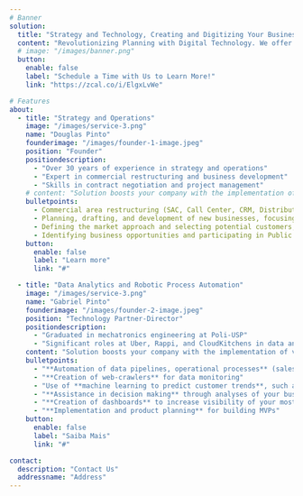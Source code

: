 ```yaml
---
# Banner
solution:
  title: "Strategy and Technology, Creating and Digitizing Your Business"
  content: "Revolutionizing Planning with Digital Technology. We offer services that transform business strategies into operational efficiency. From commercial restructuring to advanced technological solutions, our expertise encompasses the development and optimization of processes. With smart automation and predictive analytics, we prepare your company to lead in the future market."
  # image: "/images/banner.png"
  button:
    enable: false
    label: "Schedule a Time with Us to Learn More!"
    link: "https://zcal.co/i/ElgxLvWe"

# Features
about:
  - title: "Strategy and Operations"
    image: "/images/service-3.png"
    name: "Douglas Pinto"
    founderimage: "/images/founder-1-image.jpeg"
    position: "Founder"
    positiondescription:
      - "Over 30 years of experience in strategy and operations"
      - "Expert in commercial restructuring and business development"
      - "Skills in contract negotiation and project management"
    # content: "Solution boosts your company with the implementation of various data analytics technologies and process automation:"
    bulletpoints:
      - Commercial area restructuring (SAC, Call Center, CRM, Distributors, Representatives, Technical Assistance, Stock, Logistics, and Engineering and Measurement Projects);
      - Planning, drafting, and development of new businesses, focusing on project development, strategic business plan, internal structure focused on administration, budget, and results;
      - Defining the market approach and selecting potential customers, general sales business conditions (process, project, deadline, payment), including contract negotiation;
      - Identifying business opportunities and participating in Public Tenders - Competition, Auction, Price Taking, and Invitation Letter, including the management and adjustment of public contracts;
    button:
      enable: false
      label: "Learn more"
      link: "#"

  - title: "Data Analytics and Robotic Process Automation"
    image: "/images/service-3.png"
    name: "Gabriel Pinto"
    founderimage: "/images/founder-2-image.jpeg"
    position: "Technology Partner-Director"
    positiondescription:
      - "Graduated in mechatronics engineering at Poli-USP"
      - "Significant roles at Uber, Rappi, and CloudKitchens in data analytics, strategy, and software engineering"
    content: "Solution boosts your company with the implementation of various technologies of data analytics and process automation:"
    bulletpoints:
      - "**Automation of data pipelines, operational processes** (sales, onboarding, payments, and other areas) and use of **artificial intelligence** for chatbots"
      - "**Creation of web-crawlers** for data monitoring"
      - "Use of **machine learning to predict customer trends**, such as: churn probability and conversion, prioritization and clustering of leads and customer base"
      - "**Assistance in decision making** through analyses of your business"
      - "**Creation of dashboards** to increase visibility of your most important metrics and KPIs"
      - "**Implementation and product planning** for building MVPs"
    button:
      enable: false
      label: "Saiba Mais"
      link: "#"

contact:
  description: "Contact Us"
  addressname: "Address"
---
```


